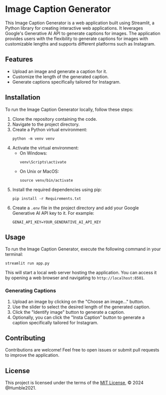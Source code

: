 # Image Caption Generator

This Image Caption Generator is a web application built using Streamlit, a Python library for creating interactive web applications. It leverages Google's Generative AI API to generate captions for images. The application provides users with the flexibility to generate captions for images with customizable lengths and supports different platforms such as Instagram.

## Features

- Upload an image and generate a caption for it.
- Customize the length of the generated caption.
- Generate captions specifically tailored for Instagram.

## Installation

To run the Image Caption Generator locally, follow these steps:

1. Clone the repository containing the code.
2. Navigate to the project directory.
3. Create a Python virtual environment:
    ```
    python -m venv venv
    ```
4. Activate the virtual environment:
   - On Windows:
     ```
     venv\Scripts\activate
     ```
   - On Unix or MacOS:
     ```
     source venv/bin/activate
     ```
5. Install the required dependencies using pip:
    ```
    pip install -r Requirements.txt
    ```
6. Create a `.env` file in the project directory and add your Google Generative AI API key to it. For example:
    ```
    GENAI_API_KEY=YOUR_GENERATIVE_AI_API_KEY
    ```

## Usage

To run the Image Caption Generator, execute the following command in your terminal:

```
streamlit run app.py
```

This will start a local web server hosting the application. You can access it by opening a web browser and navigating to `http://localhost:8501`.

### Generating Captions

1. Upload an image by clicking on the "Choose an image..." button.
2. Use the slider to select the desired length of the generated caption.
3. Click the "Identify image" button to generate a caption.
4. Optionally, you can click the "Insta Caption" button to generate a caption specifically tailored for Instagram.

## Contributing

Contributions are welcome! Feel free to open issues or submit pull requests to improve the application.

## License

This project is licensed under the terms of the [MIT License](LICENSE), © 2024 @Humble2021.
